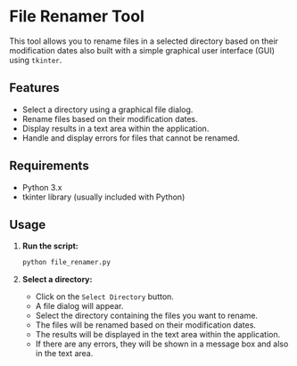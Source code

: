 # File Renamer Tool

This tool allows you to rename files in a selected directory based on their modification dates also built with a simple graphical user interface (GUI) using `tkinter`.

## Features

- Select a directory using a graphical file dialog.
- Rename files based on their modification dates.
- Display results in a text area within the application.
- Handle and display errors for files that cannot be renamed.

## Requirements

- Python 3.x
- tkinter library (usually included with Python)

## Usage

1. **Run the script:**
    ```bash
    python file_renamer.py
    ```

2. **Select a directory:**
    - Click on the `Select Directory` button.
    - A file dialog will appear.
    - Select the directory containing the files you want to rename.
    - The files will be renamed based on their modification dates.
    - The results will be displayed in the text area within the application.
    - If there are any errors, they will be shown in a message box and also in the text area.
